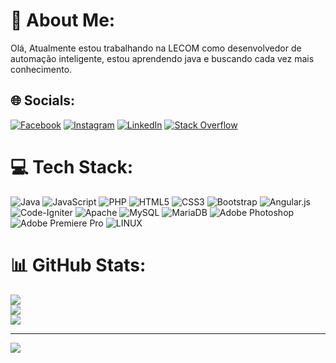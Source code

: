 # 💫 About Me:
Olá, Atualmente estou trabalhando na LECOM como desenvolvedor de automação inteligente, estou aprendendo java e buscando cada vez mais conhecimento.


## 🌐 Socials:
[![Facebook](https://img.shields.io/badge/Facebook-%231877F2.svg?logo=Facebook&logoColor=white)](https://facebook.com/guilherme.fernando.3576) [![Instagram](https://img.shields.io/badge/Instagram-%23E4405F.svg?logo=Instagram&logoColor=white)](https://instagram.com/__guilhermefernando) [![LinkedIn](https://img.shields.io/badge/LinkedIn-%230077B5.svg?logo=linkedin&logoColor=white)](https://linkedin.com/in/guilherme-fernando-4882a1128) [![Stack Overflow](https://img.shields.io/badge/-Stackoverflow-FE7A16?logo=stack-overflow&logoColor=white)](https://stackoverflow.com/users/1349665) 

# 💻 Tech Stack:
![Java](https://img.shields.io/badge/java-%23ED8B00.svg?style=for-the-badge&logo=java&logoColor=white) ![JavaScript](https://img.shields.io/badge/javascript-%23323330.svg?style=for-the-badge&logo=javascript&logoColor=%23F7DF1E) ![PHP](https://img.shields.io/badge/php-%23777BB4.svg?style=for-the-badge&logo=php&logoColor=white) ![HTML5](https://img.shields.io/badge/html5-%23E34F26.svg?style=for-the-badge&logo=html5&logoColor=white) ![CSS3](https://img.shields.io/badge/css3-%231572B6.svg?style=for-the-badge&logo=css3&logoColor=white) ![Bootstrap](https://img.shields.io/badge/bootstrap-%23563D7C.svg?style=for-the-badge&logo=bootstrap&logoColor=white) ![Angular.js](https://img.shields.io/badge/angular.js-%23E23237.svg?style=for-the-badge&logo=angularjs&logoColor=white) ![Code-Igniter](https://img.shields.io/badge/CodeIgniter-%23EF4223.svg?style=for-the-badge&logo=codeIgniter&logoColor=white) ![Apache](https://img.shields.io/badge/apache-%23D42029.svg?style=for-the-badge&logo=apache&logoColor=white) ![MySQL](https://img.shields.io/badge/mysql-%2300f.svg?style=for-the-badge&logo=mysql&logoColor=white) ![MariaDB](https://img.shields.io/badge/MariaDB-003545?style=for-the-badge&logo=mariadb&logoColor=white) ![Adobe Photoshop](https://img.shields.io/badge/adobephotoshop-%2331A8FF.svg?style=for-the-badge&logo=adobephotoshop&logoColor=white) ![Adobe Premiere Pro](https://img.shields.io/badge/Adobe%20Premiere%20Pro-9999FF.svg?style=for-the-badge&logo=Adobe%20Premiere%20Pro&logoColor=white) ![LINUX](https://img.shields.io/badge/Linux-FCC624?style=for-the-badge&logo=linux&logoColor=black)
# 📊 GitHub Stats:
![](https://github-readme-stats.vercel.app/api?username=GhFernando&theme=great-gatsby&hide_border=false&include_all_commits=true&count_private=true)<br/>
![](https://github-readme-streak-stats.herokuapp.com/?user=GhFernando&theme=great-gatsby&hide_border=false)<br/>
![](https://github-readme-stats.vercel.app/api/top-langs/?username=GhFernando&theme=great-gatsby&hide_border=false&include_all_commits=true&count_private=true&layout=compact)

---
[![](https://visitcount.itsvg.in/api?id=GhFernando&icon=0&color=1)](https://visitcount.itsvg.in)

<!-- Proudly created with GPRM ( https://gprm.itsvg.in ) -->
